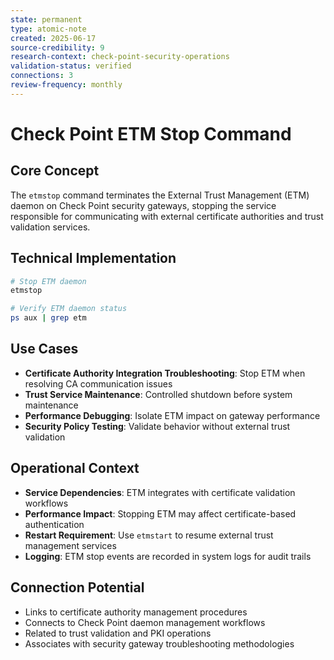 ```yaml
---
state: permanent
type: atomic-note
created: 2025-06-17
source-credibility: 9
research-context: check-point-security-operations
validation-status: verified
connections: 3
review-frequency: monthly
---
```


# Check Point ETM Stop Command

## Core Concept
The `etmstop` command terminates the External Trust Management (ETM) daemon on Check Point security gateways, stopping the service responsible for communicating with external certificate authorities and trust validation services.

## Technical Implementation
```bash
# Stop ETM daemon
etmstop

# Verify ETM daemon status
ps aux | grep etm
```

## Use Cases
- **Certificate Authority Integration Troubleshooting**: Stop ETM when resolving CA communication issues
- **Trust Service Maintenance**: Controlled shutdown before system maintenance
- **Performance Debugging**: Isolate ETM impact on gateway performance
- **Security Policy Testing**: Validate behavior without external trust validation

## Operational Context
- **Service Dependencies**: ETM integrates with certificate validation workflows
- **Performance Impact**: Stopping ETM may affect certificate-based authentication
- **Restart Requirement**: Use `etmstart` to resume external trust management services
- **Logging**: ETM stop events are recorded in system logs for audit trails

## Connection Potential
- Links to certificate authority management procedures
- Connects to Check Point daemon management workflows
- Related to trust validation and PKI operations
- Associates with security gateway troubleshooting methodologies